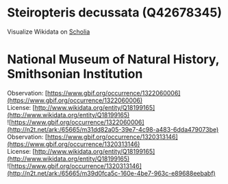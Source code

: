 
Steiropteris decussata (Q42678345)
==================================
  
Visualize Wikidata on [Scholia](https://scholia.toolforge.org/taxon/Q42678345)
# National Museum of Natural History, Smithsonian Institution
  
Observation: [https://www.gbif.org/occurrence/1322060006](https://www.gbif.org/occurrence/1322060006)  
License: [http://www.wikidata.org/entity/Q18199165](http://www.wikidata.org/entity/Q18199165)  
![https://www.gbif.org/occurrence/1322060006](http://n2t.net/ark:/65665/m31dd82a05-39e7-4c98-a483-6dda479073be)  
Observation: [https://www.gbif.org/occurrence/1320313146](https://www.gbif.org/occurrence/1320313146)  
License: [http://www.wikidata.org/entity/Q18199165](http://www.wikidata.org/entity/Q18199165)  
![https://www.gbif.org/occurrence/1320313146](http://n2t.net/ark:/65665/m39d0fca5c-160e-4be7-963c-e89688eebabf)